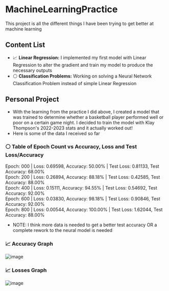 # MachineLearningPractice

This project is all the different things I have been trying to get better at machine learning

## Content List

* 📈 **Linear Regression:** I implemented my first model with Linear Regression to alter the gradient and train my model to produce the necessary outputs
* ⚪ **Classification Problems:** Working on solving a Neural Network Classification Problem instead of simple Linear Regression

## Personal Project
- With the learning from the practice I did above, I created a model that was trained to determine whether a basketball player performed well or poor on a certain game night. I decided to train the model with Klay Thompson's 2022-2023 stats and it actually worked out!
- Here is some of the data I received so far

### ⚪ **Table of Epoch Count vs Accuracy, Loss and Test Loss/Accuracy**

Epoch: 000 | Loss: 0.69598, Accuracy: 50.00% | Test Loss: 0.81133, Test Accuracy: 68.00%   
Epoch: 200 | Loss: 0.26894, Accuracy: 88.18% | Test Loss: 0.42585, Test Accuracy: 88.00%    
Epoch: 400 | Loss: 0.15111, Accuracy: 94.55% | Test Loss: 0.54692, Test Accuracy: 92.00%     
Epoch: 600 | Loss: 0.03830, Accuracy: 98.18% | Test Loss: 0.90846, Test Accuracy: 92.00%     
Epoch: 800 | Loss: 0.00544, Accuracy: 100.00% | Test Loss: 1.62044, Test Accuracy: 88.00%    

- NOTE: I think more data is needed to get a better test accuracy OR a complete rework to the neural model is needed

### 📈 **Accuracy Graph**      
![image](https://user-images.githubusercontent.com/69739606/225483842-2a89a1bd-ea61-4a9a-8c7b-6de398851de1.png)     
 
### 📈 **Losses Graph**     
![image](https://user-images.githubusercontent.com/69739606/225483919-5afdcdd3-35a3-49d2-80a7-3b6460ff4869.png)    
